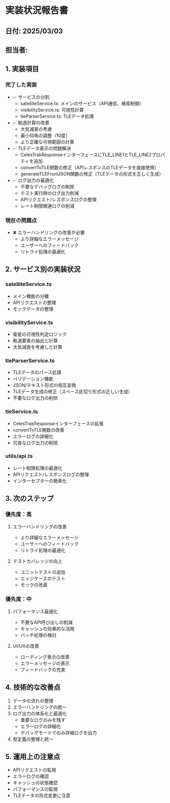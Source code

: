 # 実装状況報告書

## 日付: 2025/03/03

## 担当者:

## 1. 実装項目

### 完了した実装
- ✅ サービスの分割
  - satelliteService.ts: メインのサービス（API通信、検索制御）
  - visibilityService.ts: 可視性計算
  - tleParserService.ts: TLEデータ処理
- ✅ 軌道計算の改善
  - 大気減衰の考慮
  - 最小仰角の調整（10度）
  - より正確な可視範囲の計算
- ✅ TLEデータ表示の問題解決
  - CelesTrakResponseインターフェースにTLE_LINE1とTLE_LINE2プロパティを追加
  - convertToTLE関数の修正（APIレスポンスのTLEデータを直接使用）
  - generateTLEFromJSON関数の修正（TLEデータの形式を正しく生成）
- ✅ ログ出力の最適化
  - 不要なデバッグログの削除
  - テスト実行時のログ出力削減
  - APIリクエスト/レスポンスログの整理
  - レート制限関連ログの削減

### 現在の問題点
- ❌ エラーハンドリングの改善が必要
  - より詳細なエラーメッセージ
  - ユーザーへのフィードバック
  - リトライ処理の最適化

## 2. サービス別の実装状況

### satelliteService.ts
- メイン機能の分離
- APIリクエストの整理
- モックデータの整理

### visibilityService.ts
- 衛星の可視性判定ロジック
- 軌道要素の抽出と計算
- 大気減衰を考慮した計算

### tleParserService.ts
- TLEデータのパース処理
- バリデーション機能
- JSON/テキスト形式の相互変換
- TLEデータ生成の修正（スペース区切り形式の正しい生成）
- 不要なログ出力の削除

### tleService.ts
- CelesTrakResponseインターフェースの拡張
- convertToTLE関数の改善
- エラーログの詳細化
- 冗長なログ出力の削除

### utils/api.ts
- レート制限処理の最適化
- APIリクエスト/レスポンスログの整理
- インターセプターの簡素化

## 3. 次のステップ

### 優先度：高
1. エラーハンドリングの改善
   - より詳細なエラーメッセージ
   - ユーザーへのフィードバック
   - リトライ処理の最適化

2. テストカバレッジの向上
   - ユニットテストの追加
   - エッジケースのテスト
   - モックの改善

### 優先度：中
1. パフォーマンス最適化
   - 不要なAPI呼び出しの削減
   - キャッシュの効果的な活用
   - バッチ処理の検討

2. UI/UXの改善
   - ローディング表示の改善
   - エラーメッセージの表示
   - フィードバックの充実

## 4. 技術的な改善点
1. データの流れの整理
2. エラーハンドリングの統一
3. ログ出力の体系化と最適化
   - 重要なログのみを残す
   - エラーログの詳細化
   - デバッグモードでのみ詳細ログを出力
4. 型定義の整理と統一

## 5. 運用上の注意点
- APIリクエストの監視
- エラーログの確認
- キャッシュの状態確認
- パフォーマンスの監視
- TLEデータの形式変更に注意

